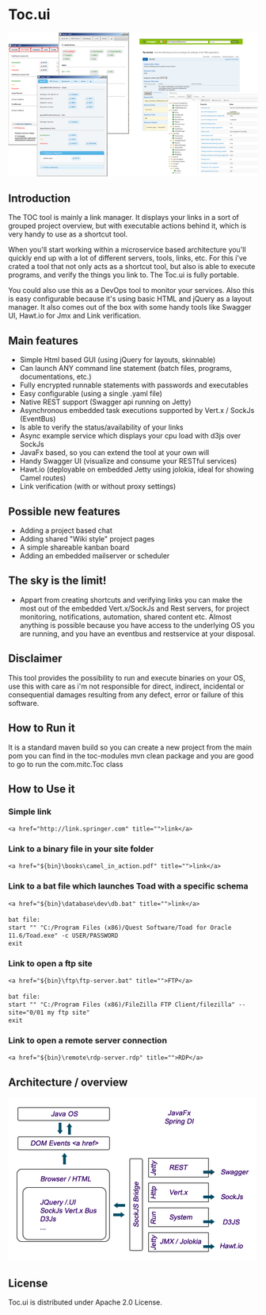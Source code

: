 
# Toc.ui

![GitHub Overview](/toc-docs/toc.ui2.png)

## Introduction 

The TOC tool is mainly a link manager. It displays your links in a sort of grouped project overview, but with executable actions behind it, which is very handy to use as a shortcut tool.

When you'll start working within a microservice based architecture you'll quickly end up with a lot of different servers, tools, links, etc. For this i've crated a tool that not only acts as a shortcut tool, but also is able to execute programs, and verify the things you link to. The Toc.ui is fully portable.

You could also use this as a DevOps tool to monitor your services. Also this is easy configurable because it's using basic HTML and jQuery as a layout manager. It also comes out of the box with some handy tools like Swagger UI, Hawt.io for Jmx and Link verification.

## Main features 

- Simple Html based GUI (using jQuery for layouts, skinnable)
- Can launch ANY command line statement (batch files, programs, documentations, etc.)
- Fully encrypted runnable statements with passwords and executables
- Easy configurable (using a single .yaml file)
- Native REST support (Swagger api running on Jetty)
- Asynchronous embedded task executions supported by Vert.x / SockJs (EventBus)
- Is able to verify the status/availability of your links
- Async example service which displays your cpu load with d3js over SockJs
- JavaFx based, so you can extend the tool at your own will
- Handy Swagger UI (visualize and consume your RESTful services)
- Hawt.io (deployable on embedded Jetty using jolokia, ideal for showing Camel routes)
- Link verification (with or without proxy settings)

## Possible new features
- Adding a project based chat
- Adding shared "Wiki style" project pages
- A simple shareable kanban board
- Adding an embedded mailserver or scheduler

## The sky is the limit!
- Appart from creating shortcuts and verifying links you can make the most out of the embedded Vert.x/SockJs and Rest servers, for project monitoring, notifications, automation, shared content etc. Almost anything is possible because you have access to the underlying OS you are running, and you have an eventbus and restservice at your disposal.

## Disclaimer
This tool provides the possibility to run and execute binaries on your OS, use this with care as i'm not responsible for direct, indirect, incidental or consequential damages resulting from any defect, error or failure of this software.

## How to Run it
It is a standard maven build so you can create a new project from the main pom you can find in the toc-modules
mvn clean package and you are good to go to run the com.mitc.Toc class

## How to Use it

### Simple link 
```
<a href="http://link.springer.com" title="">link</a>
```
### Link to a binary file in your site folder
```
<a href="${bin}\books\camel_in_action.pdf" title="">link</a>
```
### Link to a bat file which launches Toad with a specific schema
```
<a href="${bin}\database\dev\db.bat" title="">link</a>

bat file:
start "" "C:/Program Files (x86)/Quest Software/Toad for Oracle 11.6/Toad.exe" -c USER/PASSWORD
exit
```
### Link to open a ftp site 
```
<a href="${bin}\ftp\ftp-server.bat" title="">FTP</a>

bat file:
start "" "C:/Program Files (x86)/FileZilla FTP Client/filezilla" --site="0/01 my ftp site"
exit
```   
### Link to open a remote server connection
```
<a href="${bin}\remote\rdp-server.rdp" title="">RDP</a>
```
## Architecture / overview
![GitHub Architecture](/toc-docs/toc.ui.png)

## License
Toc.ui is distributed under Apache 2.0 License.
